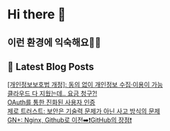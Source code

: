 # Hi there 👋

## 이런 환경에 익숙해요✍🏼

## 📕 Latest Blog Posts

<a href=https://honge1122.tistory.com/74>[개인정보보호법 개정]: 동의 없이 개인정보 수집&middot;이용이 가능</a></br><a href=https://honge1122.tistory.com/73>클라우드 다 지웠는데.. 요금 청구?!</a></br><a href=https://honge1122.tistory.com/72>OAuth를 통한 진화된 사용자 인증</a></br><a href=https://honge1122.tistory.com/71>제로 트러스트: 보안은 기술력 문제가 아닌 사고 방식의 문제</a></br><a href=https://honge1122.tistory.com/70>GN+: Nginx, Github로 이전➡️❗GitHub의 장점❗</a></br>
